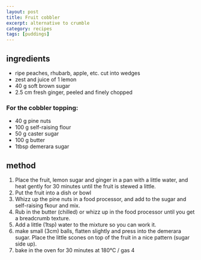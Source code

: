 ```yaml
---
layout: post
title: Fruit cobbler
excerpt: alternative to crumble
category: recipes
tags: [puddings]
---
```


ingredients
-----------
* ripe peaches, rhubarb, apple, etc. cut into wedges
* zest and juice of 1 lemon
* 40 g soft brown sugar
* 2.5 cm fresh ginger, peeled and finely chopped

### For the cobbler topping:

* 40 g pine nuts
* 100 g self-raising flour
* 50 g caster sugar
* 100 g butter
* 1tbsp demerara sugar


method
------

1. Place the fruit, lemon sugar and ginger in a pan with a little water, and heat gently for 30 minutes until the fruit is stewed a little.
2. Put the fruit into a dish or bowl
3. Whizz up the pine nuts in a food processor, and add to the sugar and self-raising fkour and mix.
4. Rub in the butter (chilled) or whizz up in the food processor until you get a breadcrumb texture.
5. Add a little (1tsp) water to the mixture so you can work it.
6. make small (3cm) balls, flatten slightly and press into the demerara sugar. Place the little scones on top of the fruit in a nice pattern (sugar side up).
7. bake in the oven for 30 minutes at 180&deg;C / gas 4